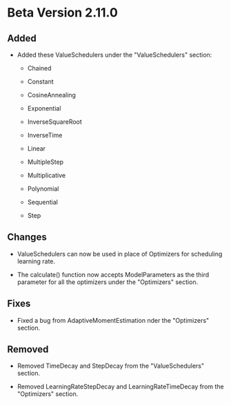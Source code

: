 # Beta Version 2.11.0

## Added

* Added these ValueSchedulers under the "ValueSchedulers" section:

	* Chained
	
	* Constant
	
	* CosineAnnealing
	
	* Exponential
	
	* InverseSquareRoot
	
	* InverseTime
	
	* Linear
	
	* MultipleStep
	
	* Multiplicative
	
	* Polynomial
	
	* Sequential

	* Step

## Changes

* ValueSchedulers can now be used in place of Optimizers for scheduling learning rate.

* The calculate() function now accepts ModelParameters as the third parameter for all the optimizers under the "Optimizers" section.

## Fixes

* Fixed a bug from AdaptiveMomentEstimation nder the "Optimizers" section.

## Removed

* Removed TimeDecay and StepDecay from the "ValueSchedulers" section.

* Removed LearningRateStepDecay and LearningRateTimeDecay from the "Optimizers" section.
